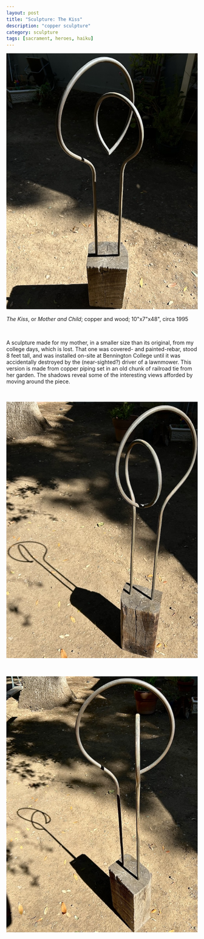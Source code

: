```yaml
---
layout: post
title: "Sculpture: The Kiss"
description: "copper sculpture"
category: sculpture
tags: [sacrament, heroes, haiku]
---
```


![](assets/kiss3.jpg)

*The Kiss*, or *Mother and Child*; copper and wood; 10"x7"x48", circa 1995

<p>&nbsp;</p>

A sculpture made for my mother, in a smaller size than its original, from my college days, which is lost. That one was covered- and painted-rebar, stood 8 feet tall, and was installed on-site at Bennington College until it was accidentally destroyed by the (near-sighted?) driver of a lawnmower. This version is made from copper piping set in an old chunk of railroad tie from her garden. The shadows reveal some of the interesting views afforded by moving around the piece. 

<p>&nbsp;</p>

![](assets/kiss1.jpg)

<p>&nbsp;</p>

![](assets/kiss2.jpg)

<p>&nbsp;</p>


